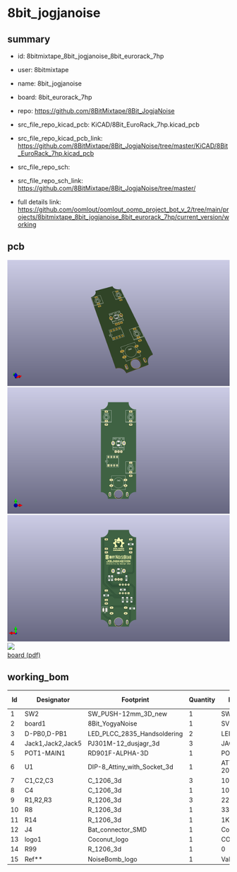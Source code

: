 # 8bit_jogjanoise
 
## summary 
* id: 8bitmixtape_8bit_jogjanoise_8bit_eurorack_7hp
* user: 8bitmixtape
* name: 8bit_jogjanoise
* board: 8bit_eurorack_7hp
* repo: https://github.com/8BitMixtape/8Bit_JogjaNoise
* src_file_repo_kicad_pcb: KiCAD/8Bit_EuroRack_7hp.kicad_pcb
* src_file_repo_kicad_pcb_link: https://github.com/8BitMixtape/8Bit_JogjaNoise/tree/master/KiCAD/8Bit_EuroRack_7hp.kicad_pcb


* src_file_repo_sch: 
* src_file_repo_sch_link: https://github.com/8BitMixtape/8Bit_JogjaNoise/tree/master/
* full details link: https://github.com/oomlout/oomlout_oomp_project_bot_v_2/tree/main/projects/8bitmixtape_8bit_jogjanoise_8bit_eurorack_7hp/current_version/working  


## pcb  
![](working_3d_600.png) 
![](working_3d_front_600.png)  
![](working_3d_back_600.png)  
![](working_600.png)  
[board (pdf)](working.pdf)  

## working_bom
| Id | Designator | Footprint | Quantity | Designation | Supplier and ref |  | None | 
| --- | --- | --- | --- | --- | --- | --- | --- | 
| 1 | SW2 | SW_PUSH-12mm_3D_new | 1 | SW_Push |  |  | [''] | 
| 2 | board1 | 8Bit_YogyaNoise | 1 | SVG2SHENZHEN |  |  | [''] | 
| 3 | D-PB0,D-PB1 | LED_PLCC_2835_Handsoldering | 2 | LED |  |  | [''] | 
| 4 | Jack1,Jack2,Jack5 | PJ301M-12_dusjagr_3d | 3 | JACK_2P |  |  | [''] | 
| 5 | POT1-MAIN1 | RD901F-ALPHA-3D | 1 | POT 10K lin |  |  | [''] | 
| 6 | U1 | DIP-8_Attiny_with_Socket_3d | 1 | ATTINY85-20SU |  |  | [''] | 
| 7 | C1,C2,C3 | C_1206_3d | 3 | 100nF |  |  | [''] | 
| 8 | C4 | C_1206_3d | 1 | 10uF |  |  | [''] | 
| 9 | R1,R2,R3 | R_1206_3d | 3 | 22k |  |  | [''] | 
| 10 | R8 | R_1206_3d | 1 | 330 |  |  | [''] | 
| 11 | R14 | R_1206_3d | 1 | 1K |  |  | [''] | 
| 12 | J4 | Bat_connector_SMD | 1 | Con_3-5V |  |  | [''] | 
| 13 | logo1 | Coconut_logo | 1 | COCONUT |  |  | [''] | 
| 14 | R99 | R_1206_3d | 1 | 0 |  |  | [''] | 
| 15 | Ref** | NoiseBomb_logo | 1 | Val** |  |  | [''] | 




